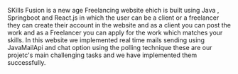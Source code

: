 SKills Fusion is a new age Freelancing website ehich is built using Java , Springboot and React.js in which the user can be a client or a freelancer they can create their account in the website and as a client you can post the work and as a Freelancer you can apply for the work which matches your skills.
In this website we implemented real time mails sending using JavaMailApi and chat option using the polling technique these are our projetc's main challenging tasks and we have implemented them successfully.
